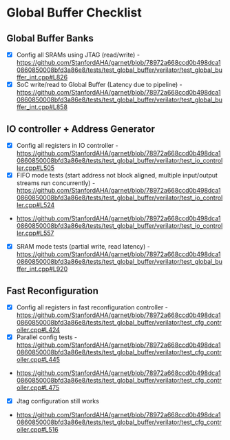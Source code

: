 # Global Buffer Checklist

## Global Buffer Banks
- [x] Config all SRAMs using JTAG (read/write) - https://github.com/StanfordAHA/garnet/blob/78972a668ccd0b498dca10860850008bfd3a86e8/tests/test_global_buffer/verilator/test_global_buffer_int.cpp#L826
- [x] SoC write/read to Global Buffer (Latency due to pipeline) - https://github.com/StanfordAHA/garnet/blob/78972a668ccd0b498dca10860850008bfd3a86e8/tests/test_global_buffer/verilator/test_global_buffer_int.cpp#L858

## IO controller + Address Generator
- [x] Config all registers in IO controller - https://github.com/StanfordAHA/garnet/blob/78972a668ccd0b498dca10860850008bfd3a86e8/tests/test_global_buffer/verilator/test_io_controller.cpp#L505
- [x] FIFO mode tests (start address not block aligned, multiple input/output streams run concurrently) - https://github.com/StanfordAHA/garnet/blob/78972a668ccd0b498dca10860850008bfd3a86e8/tests/test_global_buffer/verilator/test_io_controller.cpp#L524
- https://github.com/StanfordAHA/garnet/blob/78972a668ccd0b498dca10860850008bfd3a86e8/tests/test_global_buffer/verilator/test_io_controller.cpp#L557
- [x] SRAM mode tests (partial write, read latency) - https://github.com/StanfordAHA/garnet/blob/78972a668ccd0b498dca10860850008bfd3a86e8/tests/test_global_buffer/verilator/test_global_buffer_int.cpp#L920

## Fast Reconfiguration
- [x] Config all registers in fast reconfiguration controller - https://github.com/StanfordAHA/garnet/blob/78972a668ccd0b498dca10860850008bfd3a86e8/tests/test_global_buffer/verilator/test_cfg_controller.cpp#L424
- [x] Parallel config tests - https://github.com/StanfordAHA/garnet/blob/78972a668ccd0b498dca10860850008bfd3a86e8/tests/test_global_buffer/verilator/test_cfg_controller.cpp#L445
- https://github.com/StanfordAHA/garnet/blob/78972a668ccd0b498dca10860850008bfd3a86e8/tests/test_global_buffer/verilator/test_cfg_controller.cpp#L475
- [x] Jtag configuration still works
- https://github.com/StanfordAHA/garnet/blob/78972a668ccd0b498dca10860850008bfd3a86e8/tests/test_global_buffer/verilator/test_cfg_controller.cpp#L516
